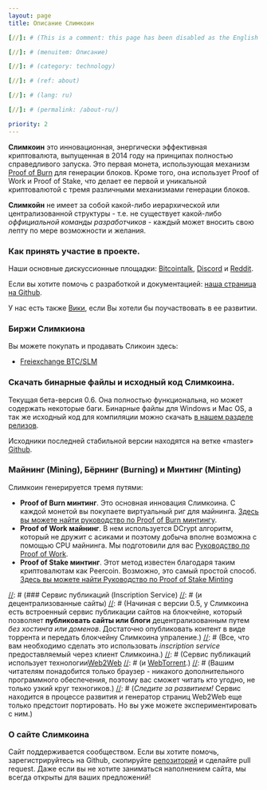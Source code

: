 ```yaml
---
layout: page
title: Описание Слимкоин

[//]: # (This is a comment: this page has been disabled as the English version was improved please modify this page accordingly and uncomment)

[//]: # (menuitem: Описание)

[//]: # (category: technology)

[//]: # (ref: about)

[//]: # (lang: ru)

[//]: # (permalink: /about-ru/)

priority: 2
---
```

**Слимкоин** это инновационная, энергически эффективная криптовалюта, выпущенная в 2014 году на принципах полностью справедливого запуска. Это первая монета, использующая механизм [Proof of Burn](https://slimcoin.info/proof-of-burn-eli5-ru/) для генерации блоков. Кроме того, она использует Proof of Work и Proof of Stake, что делает ее первой и уникальной криптовалютой с тремя различными механизмами генерации блоков.

[//]: # (В 2020 году мы активны и **отличаемся** от большинства других сообществ «алькоинов». У нас нет иерархической и централизованной структуры, поэтому у нас нет _официальной команды разработчиков_ , которая извлекает выгоду из _премайна_ или _инстамайна_.)
[//]: # (Все, что мы хотим - это продолжить захватывающий эксперимент с технологией **Proof of Burn**. В нескольких словах Proof of Burn - это механизм, в котором вы получаете право находить блоки, если вы сжигаете монеты. _Вы уничтожаете свои деньги_ и получаете **долгосрочную** долгосрочную выгоду, имея шанс получить вознаграждение за блок.)
[//]: # (Звучит немного странно, да. Возможно, это легче понять как процесс **виртуального майнинга**. Мы подготовили простое объяснение ELI5 /proof-of-burn-eli5-ru/. Идея имеет очень некоторые интересные качества в области экономики.https://github.com/slimcoin-project/Slimcoin/wiki/The-magic-of-Proof-of-Burn. Это единственный механизм, который позволяет пользователям **управлять существующими монетами децентрализованным способом**.)
[//]: # (Узнать больше о преимуществах Слимкоина/advantages/.)

**Слимкойн** не имеет за собой какой-либо иерархической или централизованной структуры - т.е. не существует какой-либо _оффициальной команды разработчиков_ - каждый может вносить свою лепту по мере возможности и желания.

### Как принять участие в проекте.

Наши основные дискуссионные площадки: [Bitcointalk](https://bitcointalk.org/index.php?topic=1141676.0), [Discord](https://discord.gg/ffeDjmV) и [Reddit](http://reddit.com/r/slimcoin).

Если вы хотите помочь с разработкой и документацией: [наша страница на Github](https://github.com/slimcoin-project/).

У нас есть также [Вики](https://github.com/slimcoin-project/Slimcoin/wiki), если Вы хотели бы поучаствовать в ее развитии.

### Биржи Слимкиона

Вы можете покупать и продавать Сликоин здесь:

*   [Freiexchange BTC/SLM](https://freiexchange.com/market/SLM/BTC)

### Скачать бинарные файлы и исходный код Слимкоина.

Текущая бета-версия 0.6\. Она полностью функциональна, но может содержать некоторые баги. Бинарные файлы для Windows и Mac OS, а так же исходный код для компиляции можно скачать [в нашем разделе релизов](https://github.com/slimcoin-project/Slimcoin/releases).  

Исходники последней стабильной версии находятся на ветке «master» [Github](https://github.com/slimcoin-project/Slimcoin).

### Майнинг (Mining), Бёрнинг (Burning) и Минтинг (Minting)

Слимкоин генерируется тремя путями:

*   **Proof of Burn минтинг**. Это основная инновация Слимкоина. С каждой монетой вы покупаете виртуальный риг для майнинга. [Здесь вы можете найти руководство по Proof of Burn минтингу](/proof-of-burn-guide-ru/).
*   **Proof of Work майнинг**. В нем используется DCrypt алгоритм, который не дружит с асиками и поэтому добыча вполне возможна с помощью CPU майнинга. Мы подготовили для вас [Руководство по Proof of Work](/mining-guide-ru/).
*   **Proof of Stake минтинг**. Этот метод известен благодаря таким криптовалютам как Peercoin. Возможно, это самый простой способ. [Здесь вы можете найти Руководство по Proof of Stake Minting](/proof-of-stake-guide-ru/)

[//]: # (### Сервис публикаций (Inscription Service) 
[//]: # (и децентрализованные сайты)
[//]: # (Начиная с версии 0.5, у Слимкоина есть встроенный сервис публикации сайтов на блокчейне, который позволяет **публиковать сайты или блоги** децентрализованным путем _без хостинга или доменов_. Достаточно опубликовать контент в виде торрента и передать блокчейну Слимкоина упраление.)
[//]: # (Все, что вам необходимо сделать это использовать _inscription service_ предоставляемый через клиент Слимкоина.)
[//]: # (Сервис публикаций использует технологии[Web2Web](https://github.com/elendirx/web2web) 
[//]: # (и [WebTorrent](https://webtorrent.io/).)
[//]: # (Вашим читателям понадобится только браузер - никакого дополнительного программного обеспечения, поэтому вас сможет читать кто угодно, не только узкий круг техногиков.)
[//]: # (_Следите за развитием!_ Сервис находится в процессе развития и генератор страниц Web2Web еще только предстоит портировать. Но вы уже можете экспериментировать с ним.)

### О сайте Слимкоина

Сайт поддерживается сообществом. Если вы хотите помочь, зарегистрируйтесь на Github, скопируйте [репозиторий](https://github.com/slimcoin-project/slimcoin-project.github.io) и сделайте pull request. Даже если вы не хотите заниматься наполнением сайта, мы всегда открыты для ваших предложений!
